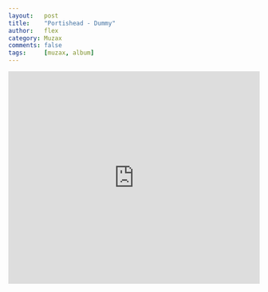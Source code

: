 ```yaml
---
layout:   post
title:    "Portishead - Dummy"
author:   flex
category: Muzax
comments: false
tags:     [muzax, album]
---
```


<iframe src="https://open.spotify.com/embed/album/3539EbNgIdEDGBKkUf4wno" width="100%" height="425" class="shadow" frameborder="0" allowtransparency="true" allow="encrypted-media"></iframe>